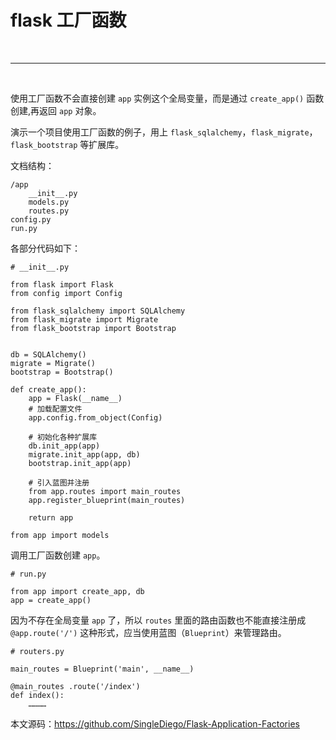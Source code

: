 # flask 工厂函数

<br>
<hr>
<br>

使用工厂函数不会直接创建 ``app`` 实例这个全局变量，而是通过 ``create_app()`` 函数创建,再返回 ``app`` 对象。

演示一个项目使用工厂函数的例子，用上 ``flask_sqlalchemy``，``flask_migrate``，``flask_bootstrap`` 等扩展库。

文档结构：
```
/app
    __init__.py
    models.py
    routes.py
config.py
run.py
```

各部分代码如下：
```
# __init__.py

from flask import Flask
from config import Config

from flask_sqlalchemy import SQLAlchemy
from flask_migrate import Migrate
from flask_bootstrap import Bootstrap


db = SQLAlchemy()
migrate = Migrate()
bootstrap = Bootstrap()

def create_app():
    app = Flask(__name__)
    # 加载配置文件
    app.config.from_object(Config)

    # 初始化各种扩展库
    db.init_app(app)
    migrate.init_app(app, db)
    bootstrap.init_app(app)

    # 引入蓝图并注册
    from app.routes import main_routes
    app.register_blueprint(main_routes)

    return app

from app import models
```

调用工厂函数创建 ``app``。

```
# run.py

from app import create_app, db
app = create_app()
```

因为不存在全局变量 ``app`` 了，所以 ``routes`` 里面的路由函数也不能直接注册成 ``@app.route('/')`` 这种形式，应当使用蓝图（``Blueprint``）来管理路由。

```
# routers.py

main_routes = Blueprint('main', __name__)

@main_routes .route('/index')
def index():
    …………
```

本文源码：https://github.com/SingleDiego/Flask-Application-Factories

